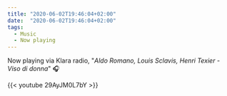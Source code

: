 ```yaml
---
title: "2020-06-02T19:46:04+02:00"
date:  "2020-06-02T19:46:04+02:00"
tags:
  - Music
  - Now playing
---
```


Now playing via Klara radio, "_Aldo Romano, Louis Sclavis, Henri Texier - Viso di donna_" 🎧

{{< youtube 29AyJM0L7bY >}}

